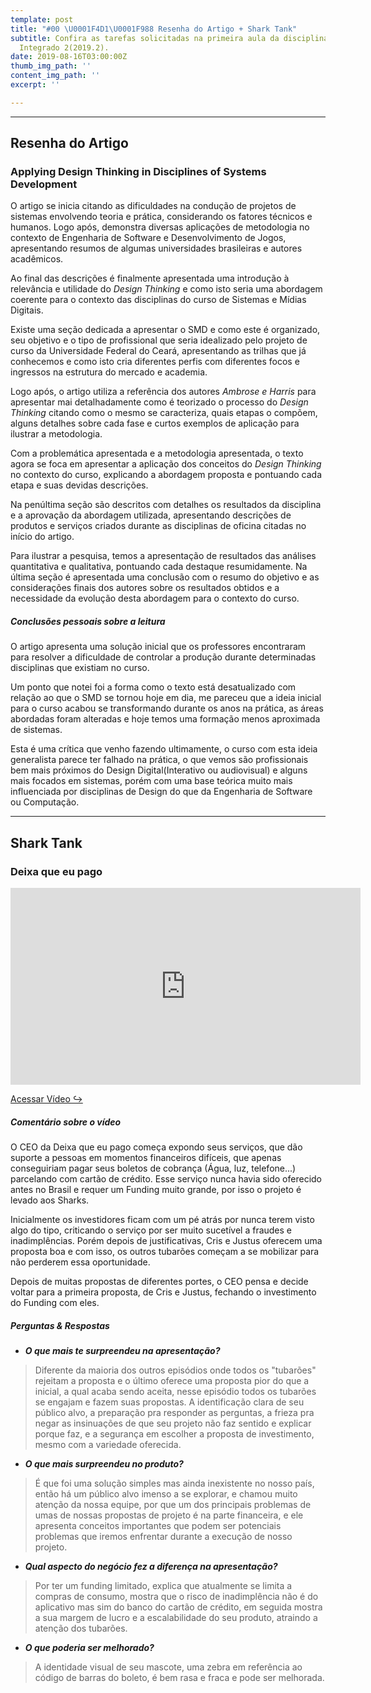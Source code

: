 ```yaml
---
template: post
title: "#00 \U0001F4D1\U0001F988 Resenha do Artigo + Shark Tank"
subtitle: Confira as tarefas solicitadas na primeira aula da disciplina de Projeto
  Integrado 2(2019.2).
date: 2019-08-16T03:00:00Z
thumb_img_path: ''
content_img_path: ''
excerpt: ''

---
```

***

## Resenha do Artigo

### Applying Design Thinking in Disciplines of Systems Development

O artigo se inicia citando as dificuldades na condução de projetos de sistemas envolvendo teoria e prática, considerando os fatores técnicos e humanos. Logo após, demonstra diversas aplicações de metodologia no contexto de Engenharia de Software e Desenvolvimento de Jogos, apresentando resumos de algumas universidades brasileiras e autores acadêmicos.

Ao final das descrições é finalmente apresentada uma introdução à relevância e utilidade do _Design Thinking_ e como isto seria uma abordagem coerente para o contexto das disciplinas do curso de Sistemas e Mídias Digitais.

Existe uma seção dedicada a apresentar o SMD e como este é organizado, seu objetivo e o tipo de profissional que seria idealizado pelo projeto de curso da Universidade Federal do Ceará, apresentando as trilhas que já conhecemos e como isto cria diferentes perfis com diferentes focos e ingressos na estrutura do mercado e academia.

Logo após, o artigo utiliza a referência dos autores _Ambrose e Harris_ para apresentar mai detalhadamente como é teorizado o processo do _Design Thinking_ citando como o mesmo se caracteriza, quais etapas o compõem, alguns detalhes sobre cada fase e curtos exemplos de aplicação para ilustrar a metodologia.

Com a problemática apresentada e a metodologia apresentada, o texto agora se foca em apresentar a aplicação dos conceitos do _Design Thinking_ no contexto do curso, explicando a abordagem proposta e pontuando cada etapa e suas devidas descrições.

Na penúltima seção são descritos com detalhes os resultados da disciplina e a aprovação da abordagem utilizada, apresentando descrições de produtos e serviços criados durante as disciplinas de oficina citadas no início do artigo.

Para ilustrar a pesquisa, temos a apresentação de resultados das análises quantitativa e qualitativa, pontuando cada destaque resumidamente. Na última seção é apresentada uma conclusão com o resumo do objetivo e as considerações finais dos autores sobre os resultados obtidos e a necessidade da evolução desta abordagem para o contexto do curso.

##### _Conclusões pessoais sobre a leitura_

O artigo apresenta uma solução inicial que os professores encontraram para resolver a dificuldade de controlar a produção durante determinadas disciplinas que existiam no curso.

Um ponto que notei foi a forma como o texto está desatualizado com relação ao que o SMD se tornou hoje em dia, me pareceu que a ideia inicial para o curso acabou se transformando durante os anos na prática, as áreas abordadas foram alteradas e hoje temos uma formação menos aproximada de sistemas.

Esta é uma crítica que venho fazendo ultimamente, o curso com esta ideia generalista parece ter falhado na prática, o que vemos são profissionais bem mais próximos do Design Digital(Interativo ou audiovisual) e alguns mais focados em sistemas, porém com uma base teórica muito mais influenciada por disciplinas de Design do que da Engenharia de Software ou Computação.

***

## Shark Tank

### Deixa que eu pago

<iframe width="560" height="315" src="https://www.youtube.com/embed/l9EfHSSs2DA" frameborder="0" allow="accelerometer; autoplay; encrypted-media; gyroscope; picture-in-picture" allowfullscreen></iframe>

[Acessar Vídeo ↪](https://youtu.be/l9EfHSSs2DA "Acessar vídeo")

##### _Comentário sobre o vídeo_

O CEO da Deixa que eu pago começa expondo seus serviços, que dão suporte a pessoas em momentos financeiros difíceis, que apenas conseguiriam pagar seus boletos de cobrança (Água, luz, telefone...) parcelando com cartão de crédito. Esse serviço nunca havia sido oferecido antes no Brasil e requer um Funding muito grande, por isso o projeto é levado aos Sharks.

Inicialmente os investidores ficam com um pé atrás por nunca terem visto algo do tipo, criticando o serviço por ser muito sucetível a fraudes e inadimplências. Porém depois de justificativas, Cris e Justus oferecem uma proposta boa e com isso, os outros tubarões começam a se mobilizar para não perderem essa oportunidade.

Depois de muitas propostas de diferentes portes, o CEO pensa e decide voltar para a primeira proposta, de Cris e Justus, fechando o investimento do Funding com eles.

##### _Perguntas & Respostas_

* **_O que mais te surpreendeu na apresentação?_**

> Diferente da maioria dos outros episódios onde todos os "tubarões" rejeitam a proposta e o último oferece uma proposta pior do que a inicial, a qual acaba sendo aceita, nesse episódio todos os tubarões se engajam e fazem suas propostas. A identificação clara de seu público alvo, a preparação pra responder as perguntas, a frieza  pra negar as insinuações de que seu projeto não faz sentido e explicar porque faz, e a segurança em escolher a proposta de investimento, mesmo com a variedade oferecida.

* **_O que mais surpreendeu no produto?_**

> É que foi uma solução simples mas ainda inexistente no nosso país, então há um público alvo imenso a se explorar, e chamou muito atenção da nossa equipe, por que um dos principais problemas de umas de nossas propostas de projeto é na parte financeira, e ele apresenta conceitos importantes que podem ser potenciais problemas que iremos enfrentar durante a execução de nosso projeto.

* **_Qual aspecto do negócio fez a diferença na apresentação?_**

> Por ter um funding limitado, explica que atualmente se limita a compras de consumo, mostra que o risco de inadimplência não é do aplicativo mas sim do banco do cartão de crédito, em seguida mostra a sua margem de lucro e a escalabilidade do seu produto, atraindo a atenção dos tubarões.

* **_O que poderia ser melhorado?_**

> A identidade visual de seu mascote, uma zebra em referência ao código de barras do boleto, é bem rasa e fraca e pode ser melhorada.